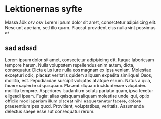 
# Lektionernas syfte
Massa åök osv osv
Lorem ipsum dolor sit amet, consectetur adipisicing elit. Nesciunt aperiam, sed illo quam. Placeat provident eius nulla sint possimus et.

## sad adsad
Lorem ipsum dolor sit amet, consectetur adipisicing elit. Itaque laboriosam tempore harum. Nulla voluptatem repellendus enim autem, dicta, consequatur. Dicta eius iure nulla eos magnam ex ipsa veniam. Molestiae excepturi odio, placeat veritatis quidem aliquam expedita similique! Quos, mollitia, est. Repudiandae suscipit voluptas at atque earum. Natus a quia, facere sapiente ut quisquam. Placeat aliquam incidunt esse voluptates mollitia tempore. Asperiores laudantium soluta pariatur quam, ipsa tenetur eligendi ipsam. Fugiat alias quisquam aliquam molestiae unde, qui, optio officiis modi aperiam illum placeat nihil eaque tenetur facere, dolore praesentium ipsa quod. Provident, voluptatibus, veritatis. Assumenda delectus saepe esse aut consequatur rerum.
